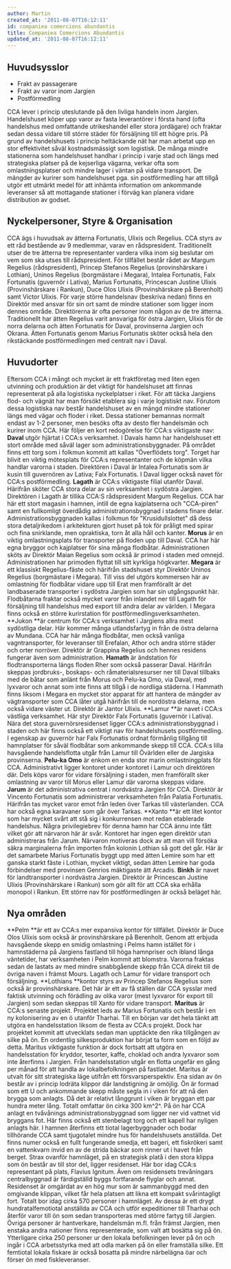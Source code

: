 ```yaml
---
author: Martin
created_at: '2011-08-07T16:12:11'
id: companiea comercions abundantis
title: Companiea Comercions Abundantis
updated_at: '2011-08-07T16:12:11'
---
```

## Huvudsysslor

-   Frakt av passagerare
-   Frakt av varor inom Jargien
-   Postförmedling

CCA lever i princip uteslutande på den livliga handeln inom Jargien. Handelshuset köper upp varor av fasta leverantörer i första hand (ofta handelshus med omfattande utrikeshandel eller stora jordägare) och fraktar sedan dessa vidare till större städer för försäljning till ett högre pris. På grund av handelshusets i princip heltäckande nät har man arbetat upp en stor effektivitet såväl kostnadsmässigt som logistisk. De många mindre stationerna som handelshuset handhar i princip i varje stad och längs med strategiska platser på de kejserliga vägarna, verkar ofta som omlastningsplatser och mindre lager i väntan på vidare transport. De mängder av kurirer som handelshuset pga. sin postförmedling har att tillgå utgör ett utmärkt medel för att inhämta information om ankommande leveranser så att mottagande stationer i förväg kan planera vidare distribution av godset.

## Nyckelpersoner, Styre & Organisation

CCA ägs i huvudsak av ätterna Fortunatis, Ulixis och Regelius. CCA styrs av ett råd bestående av 9 medlemmar, varav en rådspresident. Traditionellt utser de tre ätterna tre representanter vardera vilka inom sig beslutar om vem som ska utses till rådspresident. För tillfället består rådet av Margum Regelius (rådspresident), Princep Stefanos Regelius (provinshärskare i Lothian), Uninos Regelius (borgmästare i Megara), Intalea Fortunatis, Falx Fortunatis (guvernör i Lativa), Marius Fortunatis, Princescan Justine Ulixis (Provinshärskare i Rankun), Duce Olos Ulixis (Provinshärskare på Berenholt) samt Victor Ulixis. För varje större handelsnav (beskriva nedan) finns en Direktör med ansvar för sin ort samt de mindre stationer som ligger inom dennes område. Direktörerna är ofta personer inom någon av de tre ätterna. Traditionellt har ätten Regelius varit ansvariga för östra Jargien, Ulixis för de norra delarna och ätten Fortunatis för Daval, provinserna Jargien och Okrana. Ätten Fortunatis genom Marius Fortunatis sköter också hela den rikstäckande postförmedlingen med centralt nav i Daval.

## Huvudorter

Eftersom CCA i mångt och mycket är ett fraktföretag med liten egen utvinning och produktion är det viktigt för handelshuset att finnas representerat på alla logistiska nyckelplatser i riket. För att täcka Jargiens flod- och vägnät har man försökt etablera sig i varje logistiskt nav. Förutom dessa logistiska nav består handelshuset av en mängd mindre stationer längs med vägar och floder i riket. Dessa stationer bemannas normalt endast av 1-2 personer, men besöks ofta av desto fler handelsmän och kurirer inom CCA. Här följer en kort redogörelse för CCA:s viktigaste nav: **Daval** utgör hjärtat i CCA:s verksamhet. I Davals hamn har handelshuset ett stort område med såväl lager som administrationsbyggnader. På området finns ett torg som i folkmun kommit att kallas "Överflödets torg". Torget har blivit en viktig mötesplats för CCA:s representanter och de köpmän vilka handlar varorna i staden. Direktören i Daval är Intalea Fortunatis som är kusin till guvernören av Lativa; Falx Fortunatis. I Daval ligger också navet för CCA:s postförmedling. **Lagath** är CCA:s viktigaste filial utanför Daval. Härifrån sköter CCA stora delar av sin verksamhet i sydöstra Jargien. Direktören i Lagath är tillika CCA:S rådspresident Margum Regelius. CCA har här ett stort magasin i hamnen, intill de egna kajplatserna och "CCA-piren" samt en fullkomligt överdådig administrationsbyggnad i stadens finare delar. Administrationsbyggnaden kallas i folkmun för "Krusidullslottet" då dess stora detaljrikedom i arkitekturen gjort huset på tok för pråligt med spirar och fina snirklande, men opraktiska, torn åt alla håll och kanter. **Morus** är en viktig omlastningsplats för transporter på floden upp till Daval. CCA har här egna bryggor och kajplatser för sina många flodbåtar. Administrationen sköts av Direktör Maian Regelius som också är primod i staden med omnejd. Administrationen har primoden flyttat till sitt kyrkliga högkvarter. **Megara** är ett klassiskt Regelius-fäste och härifrån stadshuset styr Direktör Uninos Regelius (borgmästare i Megara). Till viss del utgörs kommersen här av omlastning för flodbåtar vidare upp till Erat men framförallt är det landbaserade transporter i sydöstra Jargien som har sin utgångspunkt här. Flodbåtarna fraktar också mycket varor från inlandet ner till Lagath för försäljning till handelshus med export till andra delar av världen. I Megara finns också en större kurirstation för postförmedlingsverksamheten. **Jukon **är centrum för CCA:s verksamhet i Jargiens allra mest sydöstliga delar. Här kommer många utlandsfartyg in från de östra delarna av Mundana. CCA har här många flodbåtar, men också vanliga vagntransporter, för leveranser till Erefalan, Athor och andra större städer och orter norröver. Direktör är Grappina Regelius och hennes residens fungerar även som administration. **Hamath** är ändstation för flodtransporterna längs floden Rher som också passerar Daval. Härifrån skeppas jordbruks-, boskaps- och råmaterialsresurser ner till Daval tillbaks med de båtar som anlänt från Morus och Pelu-ka Omo, via Daval, med lyxvaror och annat som inte finns att tillgå i de nordliga städerna. I Hammath finns liksom i Megara en mycket stor apparat för att hantera de mängder av vägtransporter som CCA låter utgå härifrån till de nordöstra delarna, men också vidare väster ut. Direktör är Jantor Ulixis. **Lamur **är navet i CCA:s västliga verksamhet. Här styr Direktör Falx Fortunatis (guvernör i Lativa). Nära det stora guvernörsresidenset ligger CCA:s administrationsbyggnad i staden och här finns också ett viktigt nav för handelshusets postförmedling. I egenskap av guvernör har Falx Fortunatis ordnat förmånlig tillgång till hamnplatser för såväl flodbåtar som ankommande skepp till CCA. CCA:s lilla havsgående handelsflotta utgår från Lamur till Övärlden eller de Jargiska provinserna. **Pelu-ka Omo** är enkom en enda stor marin omlastningplats för CCA. Administrativt ligger kontoret under kontoret i Lamur och direktören där. Dels köps varor för vidare försäljning i staden, men framförallt sker omlastning av varor till Morus eller Lamur där varorna skeppas vidare. **Jarum** är det administrativa centrat i nordvästra Jargien för CCA. Direktör är Vincento Fortunatis som administrerar verksamheten från Palatia Fortunatis. Härifrån tas mycket varor emot från leden över Tarkas till västerlanden. CCA har också egna karavaner som går över Tarkas. **Xanto **är ett litet kontor som har mycket svårt att stå sig i konkurrensen mot redan etablerade handelshus. Några privilegiebrev för denna hamn har CCA ännu inte fått vilket gör att närvaron här är svår. Kontoret har ingen egen direktör utan administreras från Jarum. Närvaron motiveras dock av att man vill försöka säkra marginalerna från importen från kolonin Lothian så gott det går. Här är det samarbete Marius Fortunatis byggt upp med ätten Lemire som har ett ganska starkt fäste i Lothian, mycket viktigt, sedan ätten Lemire har goda förbindelser med provinsen Genrios mäktigaste ätt Arcadis. **Binkh** är navet för landtransporter i nordvästra Jargien. Direktör är Princescan Justine Ulixis (Provinshärskare i Rankun) som gör allt för att CCA ska erhålla monopol i Rankun. Ett större nav för postförmedlingen är också beläget här.

## Nya områden

**Pelm **är ett av CCA:s mer expansiva kontor för tillfället. Direktör är Duce Olos Ulixis som också är provinshärskare på Berenholt. Genom att erbjuda havsgående skepp en smidig omlastning i Pelms hamn istället för i hamnstäderna på Jargiens fastland till höga hamnpriser och ibland långa väntetider, har verksamheten i Pelm kommit att blomstra. Varorna fraktas sedan de lastats av med mindre snabbgående skepp från CCA direkt till de övriga naven i främst Mours. Lagath och Lamur för vidare transport och försäljning. **Lothians **kontor styrs av Princep Stefanos Regelius som också är provinshärskare. Det här är ett av få ställen där CCA sysslar med faktisk utvinning och förädling av olika varor (mest lyxvaror för export till Jargien) som sedan skeppas till Xanto för vidare transport. **Maritus** är CCA:s senaste projekt. Projektet leds av Marius Fortunatis och består i en ny kolonisering av en ö utanför Tharhai. Till en början var det hela tänkt att utgöra en handelsstation liksom de flesta av CCA:s projekt. Dock har projektet kommit att utvecklats sedan man upptäckte den rika tillgången av silke på ön. En ordentlig silkesproduktion har börjat ta form som en följd av detta. Maritus viktigaste funktion är dock fortsatt att utgöra en handelsstation för kryddor, tesorter, kaffe, choklad och andra lyxvaror som inte återfinns i Jargien. Från handelsstation utgår en flotta ungefär en gång per månad för att handla av lokalbefolkningen på fastlandet. Maritus är utvalt för sitt strategiska läge utifrån ett försvarsperspektiv. Ena sidan av ön består av i princip lodräta klippor där landstigning är omöjlig. Ön är formad som ett U och ankommande skepp måste segla in i viken för att nå den brygga som anlagts. Då det är relativt långgrunt i viken är bryggan ett par hundra meter lång. Totalt omfattar ön cirka 300 km^2^. På ön har CCA anlagt en tvåvånings administrationsbyggnad som ligger ner vid vattnet vid bryggans fot. Här finns också ett stenbelagt torg och ett kapell har nyligen anlagts här. I hamnen återfinns ett tiotal lagerbyggnader och bodar tillhörande CCA samt tjugotalet mindre hus för handelshusets anställda. Det finns numer också en fullt fungerande smedja, ett bageri, ett fiskrökeri samt en vattenkvarn invid en av de strida bäckar som rinner ut i havet från berget. Strax ovanför hamnläget, på en strategisk platå i den stora klippa som ön består av till stor del, ligger residenset. Här bor idag CCA:s representant på plats, Flavius Ignitum. Även om residensets trevåningars centralbyggnad är färdigställd byggs fortfarande flyglar och annat. Residenset är omgärdat av en hög mur som är sammanbyggd med den omgivande klippan, vilket får hela platsen att likna ett kompakt svårintagligt fort. Totalt bor idag cirka 570 personer i hamnläget. Av dessa är ett drygt hundratalfemotiotal anställda av CCA och utför expeditioner till Tharhai och återför varor till ön som sedan transporteras med större fartyg till Jargien. Övriga personer är hantverkare, handelsmän m.fl. från främst Jargien, men enstaka andra nationer finns representerade, som valt att bosätta sig på ön. Ytterligare cirka 250 personer ur den lokala befolkningen lever på ön och ingår i CCA arbetsstyrka med att odla marken på ön eller framställa silke. Ett femtiotal lokala fiskare är också bosatta på mindre närbelägna öar och förser ön med fiskleveranser.